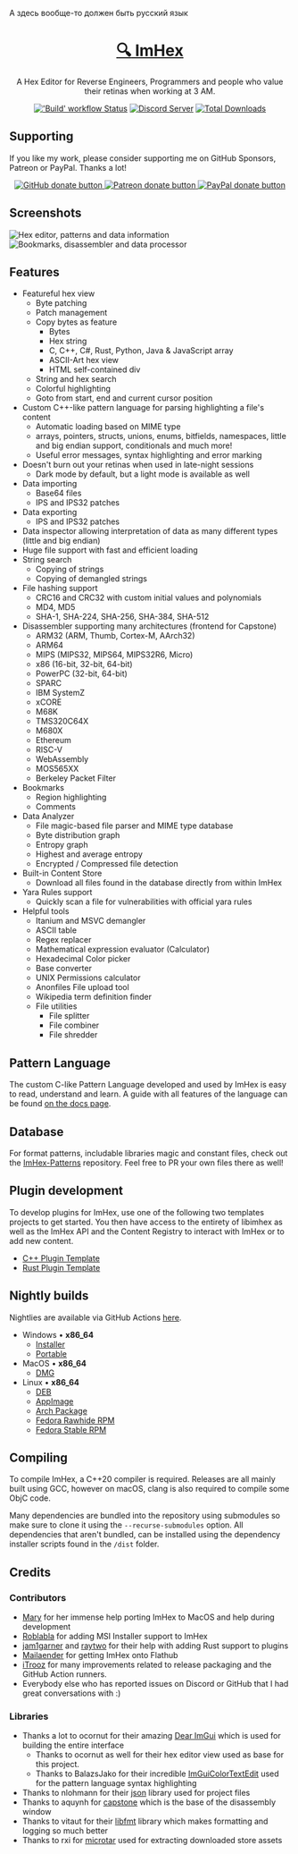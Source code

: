 А здесь вообще-то должен быть русский язык


<a href="https://imhex.werwolv.net"><h1 align="center" >:mag: ImHex</h1></a>

<p align="center">A Hex Editor for Reverse Engineers, Programmers and people who value their retinas when working at 3 AM.</p>

<p align="center">
  <a title="'Build' workflow Status" href="https://github.com/WerWolv/ImHex/actions?query=workflow%3ABuild"><img alt="'Build' workflow Status" src="https://img.shields.io/github/workflow/status/WerWolv/ImHex/Build?longCache=true&style=for-the-badge&label=Build&logoColor=fff&logo=GitHub%20Actions"></a>
  <a title="Discord Server" href="https://discord.gg/X63jZ36xBY"><img alt="Discord Server" src="https://img.shields.io/discord/789833418631675954?label=Discord&logo=Discord&style=for-the-badge"></a>
  <a title="Total Downloads" href="https://github.com/WerWolv/ImHex/releases/latest"><img alt="Total Downloads" src="https://img.shields.io/github/downloads/WerWolv/ImHex/total?longCache=true&style=for-the-badge&label=Downloads&logoColor=fff&logo=GitHub"></a>
</p>

## Supporting

If you like my work, please consider supporting me on GitHub Sponsors, Patreon or PayPal. Thanks a lot!

<p align="center">
<a href="https://github.com/sponsors/WerWolv"><img src="https://werwolv.net/assets/github_banner.png" alt="GitHub donate button" /> </a>
<a href="https://www.patreon.com/werwolv"><img src="https://c5.patreon.com/external/logo/become_a_patron_button.png" alt="Patreon donate button" /> </a>
<a href="https://werwolv.net/donate"><img src="https://werwolv.net/assets/paypal_banner.png" alt="PayPal donate button" /> </a>
</p>

## Screenshots

![Hex editor, patterns and data information](https://user-images.githubusercontent.com/10835354/139717326-8044769d-527b-4d88-8adf-2d4ecafdca1f.png)
![Bookmarks, disassembler and data processor](https://user-images.githubusercontent.com/10835354/139717323-1f8c9d52-f7eb-4f43-9f11-097ac728ed6c.png)

## Features

- Featureful hex view
  - Byte patching
  - Patch management
  - Copy bytes as feature
    - Bytes
    - Hex string
    - C, C++, C#, Rust, Python, Java & JavaScript array
    - ASCII-Art hex view
    - HTML self-contained div
  - String and hex search
  - Colorful highlighting
  - Goto from start, end and current cursor position
- Custom C++-like pattern language for parsing highlighting a file's content
  - Automatic loading based on MIME type
  - arrays, pointers, structs, unions, enums, bitfields, namespaces, little and big endian support, conditionals and much more!
  - Useful error messages, syntax highlighting and error marking
- Doesn't burn out your retinas when used in late-night sessions
  - Dark mode by default, but a light mode is available as well
- Data importing
  - Base64 files
  - IPS and IPS32 patches
- Data exporting
  - IPS and IPS32 patches
- Data inspector allowing interpretation of data as many different types (little and big endian)
- Huge file support with fast and efficient loading
- String search
  - Copying of strings
  - Copying of demangled strings
- File hashing support
  - CRC16 and CRC32 with custom initial values and polynomials
  - MD4, MD5
  - SHA-1, SHA-224, SHA-256, SHA-384, SHA-512
- Disassembler supporting many architectures (frontend for Capstone)
  - ARM32 (ARM, Thumb, Cortex-M, AArch32)
  - ARM64
  - MIPS (MIPS32, MIPS64, MIPS32R6, Micro)
  - x86 (16-bit, 32-bit, 64-bit)
  - PowerPC (32-bit, 64-bit)
  - SPARC
  - IBM SystemZ
  - xCORE
  - M68K
  - TMS320C64X
  - M680X
  - Ethereum
  - RISC-V
  - WebAssembly
  - MOS565XX
  - Berkeley Packet Filter
- Bookmarks
  - Region highlighting
  - Comments
- Data Analyzer
  - File magic-based file parser and MIME type database
  - Byte distribution graph
  - Entropy graph
  - Highest and average entropy
  - Encrypted / Compressed file detection
- Built-in Content Store
  - Download all files found in the database directly from within ImHex
- Yara Rules support
  - Quickly scan a file for vulnerabilities with official yara rules
- Helpful tools
  - Itanium and MSVC demangler
  - ASCII table
  - Regex replacer
  - Mathematical expression evaluator (Calculator)
  - Hexadecimal Color picker
  - Base converter
  - UNIX Permissions calculator
  - Anonfiles File upload tool
  - Wikipedia term definition finder
  - File utilities
    - File splitter
    - File combiner
    - File shredder

## Pattern Language

The custom C-like Pattern Language developed and used by ImHex is easy to read, understand and learn. A guide with all features of the language can be found [on the docs page](http://imhex.werwolv.net/docs).

## Database

For format patterns, includable libraries magic and constant files, check out the [ImHex-Patterns](https://github.com/WerWolv/ImHex-Patterns) repository. Feel free to PR your own files there as well!

## Plugin development

To develop plugins for ImHex, use one of the following two templates projects to get started. You then have access to the entirety of libimhex as well as the ImHex API and the Content Registry to interact with ImHex or to add new content.
- [C++ Plugin Template](https://github.com/WerWolv/ImHex-Cpp-Plugin-Template)
- [Rust Plugin Template](https://github.com/WerWolv/ImHex-Rust-Plugin-Template)


## Nightly builds

Nightlies are available via GitHub Actions [here](https://github.com/WerWolv/ImHex/actions?query=workflow%3ABuild).

- Windows • __x86_64__
  - [Installer](https://nightly.link/WerWolv/ImHex/workflows/build/master/Windows%20Installer.zip)
  - [Portable](https://nightly.link/WerWolv/ImHex/workflows/build/master/Windows%20Portable.zip)
- MacOS • __x86_64__
  - [DMG](https://nightly.link/WerWolv/ImHex/workflows/build/master/macOS%20DMG.zip)
- Linux • __x86_64__
  - [DEB](https://nightly.link/WerWolv/ImHex/workflows/build/master/Linux%20DEB.zip)
  - [AppImage](https://nightly.link/WerWolv/ImHex/workflows/build/master/Linux%20AppImage.zip)
  - [Arch Package](https://nightly.link/WerWolv/ImHex/workflows/build/master/ArchLinux%20.pkg.tar.zst.zip)
  - [Fedora Rawhide RPM](https://nightly.link/WerWolv/ImHex/workflows/build/master/Fedora%20Rawhide%20RPM.zip)
  - [Fedora Stable RPM](https://nightly.link/WerWolv/ImHex/workflows/build/master/Fedora%20Stable%20RPM.zip)

## Compiling

To compile ImHex, a C++20 compiler is required. Releases are all mainly built using GCC, however on macOS, clang is also required to compile some ObjC code. 

Many dependencies are bundled into the repository using submodules so make sure to clone it using the `--recurse-submodules` option.
All dependencies that aren't bundled, can be installed using the dependency installer scripts found in the `/dist` folder.

## Credits

### Contributors

- [Mary](https://github.com/Thog) for her immense help porting ImHex to MacOS and help during development
- [Roblabla](https://github.com/Roblabla) for adding MSI Installer support to ImHex
- [jam1garner](https://github.com/jam1garner) and [raytwo](https://github.com/raytwo) for their help with adding Rust support to plugins
- [Mailaender](https://github.com/Mailaender) for getting ImHex onto Flathub
- [iTrooz](https://github.com/iTrooz) for many improvements related to release packaging and the GitHub Action runners.
- Everybody else who has reported issues on Discord or GitHub that I had great conversations with :)

### Libraries

- Thanks a lot to ocornut for their amazing [Dear ImGui](https://github.com/ocornut/imgui) which is used for building the entire interface
  - Thanks to ocornut as well for their hex editor view used as base for this project.
  - Thanks to BalazsJako for their incredible [ImGuiColorTextEdit](https://github.com/BalazsJako/ImGuiColorTextEdit) used for the pattern language syntax highlighting
- Thanks to nlohmann for their [json](https://github.com/nlohmann/json) library used for project files
- Thanks to aquynh for [capstone](https://github.com/aquynh/capstone) which is the base of the disassembly window
- Thanks to vitaut for their [libfmt](https://github.com/fmtlib/fmt) library which makes formatting and logging so much better
- Thanks to rxi for [microtar](https://github.com/rxi/microtar) used for extracting downloaded store assets 
